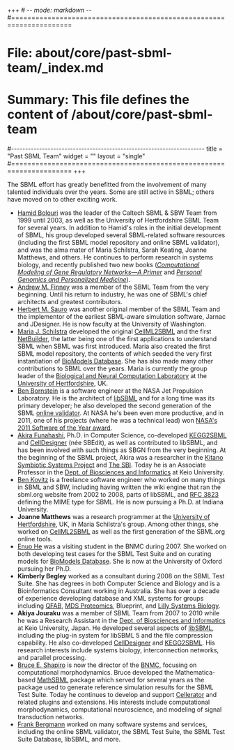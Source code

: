 +++ # -*- mode: markdown -*-
#=====================================================================
# File:    about/core/past-sbml-team/_index.md
# Summary: This file defines the content of /about/core/past-sbml-team
#---------------------------------------------------------------------
title = "Past SBML Team"
widget = ""
layout = "single"
#=====================================================================
+++

The SBML effort has greatly benefitted from the involvement of many talented individuals over the years. Some are still active in SBML; others have moved on to other exciting work.

  - [Hamid Bolouri](http://www.its.caltech.edu/~hbolouri/) was the leader of the Caltech SBML & SBW Team from 1999 until 2003, as well as the University of Hertfordshire SBML Team for several years. In addition to Hamid's roles in the initial development of SBML, his group developed several SBML-related software resources (including the first SBML model repository and online SBML validator), and was the alma mater of Maria Schilstra, Sarah Keating, Joanne Matthews, and others. He continues to perform research in systems biology, and recently published two new books (*[Computational Modeling of Gene Regulatory Networks—A Primer](http://www.icpress.co.uk/lifesci/p567.html)* and *[Personal Genomics and Personalized Medicine](http://www.worldscibooks.com/lifesci/p716.html)*).
  - [Andrew M. Finney](http://uk.linkedin.com/in/andrewmartinfinney) was a member of the SBML Team from the very beginning. Until his return to industry, he was one of SBML's chief architects and greatest contributors.
  - [Herbert M.  Sauro](http://depts.washington.edu/bioe/people/core/sauro/sauro.html) was another original member of the SBML Team and the implementor of the earliest SBML-aware simulation software, Jarnac and JDesigner.  He is now faculty at the University of Washington.
  - [Maria J. Schilstra](http://strc.herts.ac.uk/bio/maria/) developed the original [CellML2SBML](Software/CellML2SBML) and the first [NetBuilder](http://strc.herts.ac.uk/bio/maria/NetBuilder), the latter being one of the first applications to understand SBML when SBML was first introduced. Maria also created the first SBML model repository, the contents of which seeded the very first instantiation of [BioModels Database](http://www.ebi.ac.uk/biomodels). She has also made many other contributions to SBML over the years. Maria is currently the group leader of the [Biological and Neural Computation Laboratory](http://homepages.feis.herts.ac.uk/~nngroup/bncg.html) at the [University of Hertfordshire](http://www.herts.ac.uk), UK.
  - [Ben Bornstein](http://www.bbornstein.org/) is a software engineer at the NASA Jet Propulsion Laboratory. He is the architect of [libSBML](Software/libSBML) and for a long time was its primary developer; he also developed the second generation of the SBML [online validator](Facilities/Validator). At NASA he's been even more productive, and in 2011, one of his projects (where he was a technical lead) won [NASA's 2011 Software of the Year award](http://www.jpl.nasa.gov/news/news.cfm?release=2011-380).
  - [Akira Funahashi](http://www.bio.keio.ac.jp/research/staff/funahashi.html), Ph.D. in Computer Science, co-developed [ KEGG2SBML](Software/KEGG2SBML) and [CellDesigner](http://celldesigner.org/) (née SBEdit), as well as contributed to libSBML, and has been involved with such things as SBGN from the very beginning. At the beginning of the SBML project, Akira was a researcher in the [Kitano Symbiotic Systems Project](http://www.symbio.jst.go.jp/symbio2/) and [The SBI](http://sbi.jp/). Today he is an Associate Professor in the [Dept. of Biosciences and Informatics](http://www.bio.keio.ac.jp/research/staff/funahashi.html) at Keio University.
  - [Ben Kovitz](http://www.linkedin.com/in/benkovitz) is a freelance software engineer who worked on many things in SBML and SBW, including having written the wiki engine that ran the sbml.org website from 2002 to 2008, parts of libSBML, and [RFC 3823](http://www.faqs.org/rfcs/rfc3823.html) defining the MIME type for SBML. He is now pursuing a Ph.D. at Indiana University.
  - **Joanne Matthews** was a research programmer at the [University of Hertfordshire](http://www.herts.ac.uk), UK, in Maria Schilstra's group. Among other things, she worked on [CellML2SBML](Software/CellML2SBML) as well as the first generation of the SBML.org online tools.
  - [Enuo He](https://uk.linkedin.com/in/heenuo) was a visiting student in the BNMC during 2007. She worked on both developing test cases for the SBML Test Suite and on curating models for [BioModels Database](http://www.ebi.ac.uk/biomodels). She is now at the University of Oxford pursuing her Ph.D.
  - **Kimberly Begley** worked as a consultant during 2008 on the SBML Test Suite. She has degrees in both Computer Science and Biology and is a Bioinformatics Consultant working in Australia. She has over a decade of experience developing database and XML systems for groups including [QFAB](http://www.qfab.org/), [MDS Proteomics](http://www.mdsinc.com/), Blueprint, and [Lilly Systems Biology](http://www.lscdd.lilly.com.sg/lscdd/index.html).
  - **Akiya Jouraku** was a member of SBML Team from 2007 to 2010 while he was a Research Assistant in the [Dept. of Biosciences and Informatics](http://www.bio.keio.ac.jp/) at Keio University, Japan.  He developed several aspects of [ libSBML](Software/libSBML), including the plug-in system for libSBML 5 and the file compression capability. He also co-developed [CellDesigner](http://celldesigner.org) and [KEGG2SBML](Software/KEGG2SBML). His research interests include systems biology, interconnection networks, and parallel processing.
  - [Bruce E. Shapiro](http://www.bruce-shapiro.com/) is now the director of the [BNMC](http://bnmc.caltech.edu), focusing on computational morphodynamics. Bruce developed the Mathematica-based [MathSBML](Software/MathSBML) package which served for several years as the package used to generate reference simulation results for the SBML Test Suite. Today he continues to develop and support [Cellerator](http://cellerator.org) and related plugins and extensions. His interests include computational morphodynamics, computational neuroscience, and modeling of signal transduction networks.
  - [Frank Bergmann](http://frank-fbergmann.blogspot.com/) worked on many software systems and services, including the online SBML validator, the SBML Test Suite, the SBML Test Suite Database, libSBML, and more.
